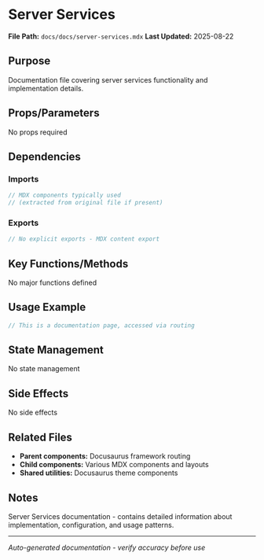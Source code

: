 # Server Services

**File Path:** `docs/docs/server-services.mdx`
**Last Updated:** 2025-08-22

## Purpose
Documentation file covering server services functionality and implementation details.

## Props/Parameters
No props required

## Dependencies

### Imports
```javascript
// MDX components typically used
// (extracted from original file if present)
```

### Exports
```javascript
// No explicit exports - MDX content export
```

## Key Functions/Methods
No major functions defined

## Usage Example
```javascript
// This is a documentation page, accessed via routing
```

## State Management
No state management

## Side Effects
No side effects

## Related Files
- **Parent components:** Docusaurus framework routing
- **Child components:** Various MDX components and layouts
- **Shared utilities:** Docusaurus theme components

## Notes
Server Services documentation - contains detailed information about implementation, configuration, and usage patterns.

---
*Auto-generated documentation - verify accuracy before use*